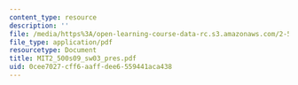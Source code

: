 ```yaml
---
content_type: resource
description: ''
file: /media/https%3A/open-learning-course-data-rc.s3.amazonaws.com/2-500-desalination-and-water-purification-spring-2009/0cee7027cff6aaffdee6559441aca438_MIT2_500s09_sw03_pres.pdf
file_type: application/pdf
resourcetype: Document
title: MIT2_500s09_sw03_pres.pdf
uid: 0cee7027-cff6-aaff-dee6-559441aca438
---
```

